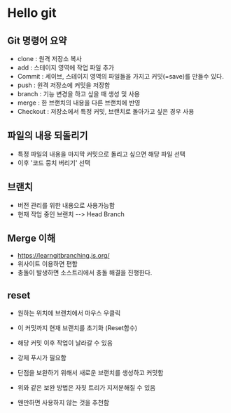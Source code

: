 # Hello git

## Git 명령어 요약

- clone : 원격 저장소 복사
- add : 스테이지 영역에 작업 파일 추가
- Commit : 세이브, 스테이지 영역의 파일들을 가지고 커밋(=save)를 만들수 있다.
- push : 원격 저장소에 커밋을 저장함
- branch : 기능 변경을 하고 싶을 때 생성 및 사용
- merge : 한 브랜치의 내용을 다른 브랜치에 반영
- Checkout : 저장소에서 특정 커밋, 브랜치로 돌아가고 싶은 경우 사용

## 파일의 내용 되돌리기

- 특정 파일의 내용을 마지막 커밋으로 돌리고 싶으면 해당 파일 선택 
- 이후 '코드 뭉치 버리기' 선택

## 브랜치

- 버전 관리를 위한 내용으로 사용가능함
- 현재 작업 중인 브랜치 --> Head Branch

## Merge 이해

- https://learngitbranching.js.org/
- 위사이트 이용하면 편함
- 충돌이 발생하면 소스트리에서 충돌 해결을 진행한다.

## reset 

- 원하는 위치에 브랜치에서 마우스 우클릭
- 이 커밋까지 현재 브랜치를 초기화 (Reset함수)
- 해당 커밋 이후 작업이 날라갈 수 있음
- 강제 푸시가 필요함

- 단점을 보완하기 위해서 새로운 브랜치를 생성하고 커밋함
- 위와 같은 보완 방법은 자칫 트리가 지저분해질 수 있음

- 왠만하면 사용하지 않는 것을 추천함

